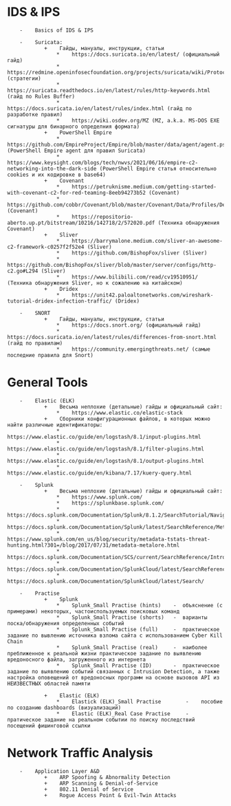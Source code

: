 #    IDS & IPS
        -    Basics of IDS & IPS
        
        -    Suricata:
                +    Гайды, мануалы, инструкции, статьи
                    *    https://docs.suricata.io/en/latest/ (официальный гайд)                    
                    *    https://redmine.openinfosecfoundation.org/projects/suricata/wiki/Protocol_Anomalies_Detection (стратегии)
                    *    https://suricata.readthedocs.io/en/latest/rules/http-keywords.html (гайд по Rules Buffer)
                    *    https://docs.suricata.io/en/latest/rules/index.html (гайд по разработке правил)
                    *    https://wiki.osdev.org/MZ (MZ, a.k.a. MS-DOS EXE сигнатуры для бинарного определния формата)
                +    PowerShell Empire
                    *    https://github.com/EmpireProject/Empire/blob/master/data/agent/agent.ps1#L78 (PowerShell Empire agent для правил Suricata)
                    *    https://www.keysight.com/blogs/tech/nwvs/2021/06/16/empire-c2-networking-into-the-dark-side (PowerShell Empire статья относительно cookies и их кодировке в base64)
                +    Covenant            
                    *    https://petruknisme.medium.com/getting-started-with-covenant-c2-for-red-teaming-8eeb94273b52 (Covenant)
                    *    https://github.com/cobbr/Covenant/blob/master/Covenant/Data/Profiles/DefaultHttpProfile.yaml#L35 (Covenant)
                    *    https://repositorio-aberto.up.pt/bitstream/10216/142718/2/572020.pdf (Техника обнаружения Covenant)
                +    Sliver            
                    *    https://barrymalone.medium.com/sliver-an-awesome-c2-framework-c0257f2f52e4 (Sliver)
                    *    https://github.com/BishopFox/sliver (Sliver)
                    *    https://github.com/BishopFox/sliver/blob/master/server/configs/http-c2.go#L294 (Sliver)
                    *    https://www.bilibili.com/read/cv19510951/ (Техника обнаружения Sliver, но к сожалению на китайском)
                +    Dridex            
                    *    https://unit42.paloaltonetworks.com/wireshark-tutorial-dridex-infection-traffic/ (Dridex)

        -    SNORT
                +    Гайды, мануалы, инструкции, статьи
                    *    https://docs.snort.org/ (официальный гайд)
                    *    https://docs.suricata.io/en/latest/rules/differences-from-snort.html (гайд по правилам)
                    *    https://community.emergingthreats.net/ (самые последние правила для Snort)
                    
#    General Tools
        -    Elastic (ELK)
                +    Весьма неплохие (детальные) гайды и официальный сайт:
                    *    https://www.elastic.co/elastic-stack  
                +    Сборники конфигурационных файлов, в которых можно найти различные идентификаторы:
                    *    https://www.elastic.co/guide/en/logstash/8.1/input-plugins.html
                    *    https://www.elastic.co/guide/en/logstash/8.1/filter-plugins.html
                    *    https://www.elastic.co/guide/en/logstash/8.1/output-plugins.html
                    *    https://www.elastic.co/guide/en/kibana/7.17/kuery-query.html

        -    Splunk
                +    Весьма неплохие (детальные) гайды и официальный сайт:
                    *    https://www.splunk.com/
                    *    https://splunkbase.splunk.com/
                    *    https://docs.splunk.com/Documentation/Splunk/8.1.2/SearchTutorial/NavigatingSplunk
                    *    https://docs.splunk.com/Documentation/Splunk/latest/SearchReference/Metadata
                    *    https://www.splunk.com/en_us/blog/security/metadata-tstats-threat-hunting.html?301=/blog/2017/07/31/metadata-metalore.html
                    *    https://docs.splunk.com/Documentation/SCS/current/SearchReference/Introduction
                    *    https://docs.splunk.com/Documentation/SplunkCloud/latest/SearchReference/
                    *    https://docs.splunk.com/Documentation/SplunkCloud/latest/Search/

        -    Practise
                +    Splunk
                    *    Splunk_Small Practise (hints)    -  объяснение (с примерами) некоторых, частоиспользуемых поисковых команд
                    *    Splunk_Small Practise (shorts)   -  варианты поска/обнаружения определенных событий
                    *    Splunk_Small Practise (full)     -  практическое задание по вывлению источника взлома сайта с использованием Cyber Kill Chain
                    *    Splunk_Small Practise (real)     -  наиболее преближенное к реальной жизни практическое задание по выявлению вредоносного файла, загруженного из интернета
                    *    Splunk_Small Practise (ID)       -  практическое задание по выявлению событий связанных с Intrusion Detection, а также настройка оповещений от вредоносных программ на основе вызовов API из НЕИЗВЕСТНЫХ областей памяти

                +    Elastic (ELK)
                    *    Elastick (ELK)_Small Practise        -    пособие по созданию dashboards (визуализаций)
                    *    Elastic (ELK)_Real Case Practise     -    пратическое задание на реальном событии по поиску последствий посещений фишинговой ссылки

#    Network Traffic Analysis
        -    Application Layer A&D
                +    ARP Spoofing & Abnormality Detection
                +    ARP Scanning & Denial-of-Service
                +    802.11 Denial of Service
                +    Rogue Access Point & Evil-Twin Attacks

